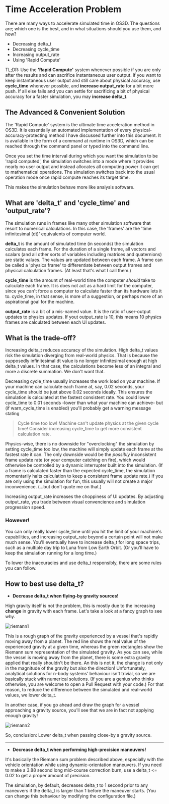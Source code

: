 # Time Acceleration Problem
There are many ways to accelerate simulated time in OS3D. The questions are; which one is the best, and in what situations should you use them, and how?

 - Decreasing delta_t
 - Decreasing cycle_time
 - Increasing output_rate
 - Using 'Rapid Compute'

TL;DR: Use the **'Rapid Compute'** system whenever possible if you are only after the results and can sacrifice instantaneous user output. If you want to keep instantaneous user output and still care about physical accuracy, use **cycle_time** whenever possible, and **increase output_rate** for a bit more push. If all else fails and you can settle for sacrificing a bit of physical accuracy for a faster simulation, you may **increase delta_t**.

## The Advanced & Convenient Solution
The 'Rapid Compute' system is the ultimate time acceleration method in OS3D. It is essentially an automated implementation of every physical-accuracy-protecting method I have discussed further into this document. It is available in the form of a command at runtime in OS3D, which can be reached through the command panel or typed into the command line.

Once you set the time interval during which you want the simulation to be 'rapid computed', the simulation switches into a mode where it provides nearly no user output and instead allocates all computing power it can get to mathematical operations. The simulation switches back into the usual operation mode once rapid compute reaches its target time.

This makes the simulation behave more like analysis software.

## What are 'delta_t' and 'cycle_time' and 'output_rate'?
The simulation runs in frames like many other simulation software that resort to numerical calculations. In this case, the 'frames' are the 'time infinitesimal (dt)' equivalents of computer world.

**delta_t** is the amount of simulated time (in seconds) the simulation calculates each frame. For the duration of a single frame, all vectors and scalars (and all other sorts of variables including matrices and quaternions) are static values. The values are updated between each frame. A frame can be called a 'physics frame' to differentiate between output frames and physical calculation frames. (At least that's what I call them.)

**cycle_time** is the amount of real-world time the computer *should* take to calculate each frame. It is does not act as a hard limit for the computer, since you can't force a computer to calculate faster than its hardware lets it to. cycle_time, in that sense, is more of a suggestion, or perhaps more of an aspirational goal for the machine.

**output_rate** is a bit of a mis-named value. It is the ratio of user-output updates to physics updates. If yout output_rate is 10, this means 10 physics frames are calculated between each UI updates.

## What is the trade-off?
Increasing delta_t reduces accuracy of the simulation. High delta_t values risk the simulation diverging from real-world physics. That is because the supposedly infinitesimal dt value is no longer infinitesimal enough at high delta_t values. In that case, the calculations become less of an integral and more a discrete summation. We don't want that.

Decreasing cycle_time usually increases the work load on your machine. If your machine can calculate each frame at, say, 0.02 seconds, your cycle_time should be just above 0.02 seconds ideally. This ensures the simulation is calculated at the fastest consistent rate. You could lower cycle_time to 0.01 seconds -lower than what your machine can achieve- but (if warn_cycle_time is enabled) you'll probably get a warning message stating

> Cycle time too low! Machine can't update physics at the given cycle time!
> Consider increasing cycle_time to get more consistent calculation rate.

Physics-wise, there is no downside for "overclocking" the simulation by setting cycle_time too low, the machine will simply update each frame at the fastest rate it can. The only downside would be the *possibly* inconsistent frame update rate (or your computer catching on fire), which would otherwise be controlled by a dynamic interrupter built into the simulation. (If a frame is calculated faster than the expected cycle_time, the simulation momentarily halts calculation to keep a consistent frame update rate.) If you are only using the simulation for fun, this usually will not create a major inconvenience. (...but don't quote me on that.)

Increasing output_rate increases the choppiness of UI updates. By adjusting output_rate, you trade between visual convencience and simulation progression speed.

### However!
You can only really lower cycle_time until you hit the limit of your machine's capabilities, and increasing output_rate beyond a certain point will not make much sense. You'll eventually have to increase delta_t for long space trips, such as a multiple day trip to Luna from Low Earth Orbit. (Or you'll have to keep the simulation running for a long time.)

To lower the inaccuracies and use delta_t responsibly, there are some rules you can follow.

## How to best use delta_t?


- **Decrease delta_t when flying-by gravity sources!**

High gravity itself is not the problem, this is mostly due to the increasing **change** in gravity with each frame. Let's take a look at a fancy graph to see why.

![riemann1](https://user-images.githubusercontent.com/80536083/134770036-054cbcd9-cb6e-4bc0-80ed-08a45b026af1.png)

This is a rough graph of the gravity experienced by a vessel that's rapidly moving away from a planet. The red line shows the real value of the experienced gravity at a given time, whereas the green rectangles show the Riemann sum representation of the simulated gravity. As you can see, while the vessel is moving away from the planet, there is some extra gravity applied that really shouldn't be there. An this is not it, the change is not only in the magnitude of the gravity but also the direction! Unfortunately, analytical solutions for n-body systems' behaviour isn't trivial, so we are basically stuck with numerical solutions. (If you are a genius who thinks otherwise, you are welcome to open a Pull Request with your code.) For that reason, to reduce the difference between the simulated and real-world values, we lower delta_t.

In another case, if you go ahead and draw the graph for a vessel approaching a gravity source, you'll see that we are in fact not applying enough gravity!

![riemann2](https://user-images.githubusercontent.com/80536083/134770490-377ba216-74d2-4958-834a-18ac62e0b69e.png)

So, conclusion: Lower delta_t when passing close-by a gravity source.


------------

- **Decrease delta_t when performing high-precision maneuvers!**

It's basically the Riemann sum problem described above, especially with the vehicle orientation while using dynamic-orientation maneuvers. If you need to make a 3.88 second long mid-course correction burn, use a delta_t <= 0.02 to get a proper amount of precision.

The simulation, by default, decreases delta_t to 1 second prior to any maneuvers if the delta_t is larger than 1 before the maneuver starts. (You can change this behaviour by modifying the configuration file.)

